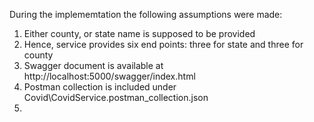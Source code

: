 During the implememtation the following assumptions were made:

1. Either county, or state name is supposed to be provided
2. Hence, service provides six end points: three for state and three for county
3. Swagger document is available at http://localhost:5000/swagger/index.html
4. Postman collection is included under Covid\CovidService.postman_collection.json
5. 